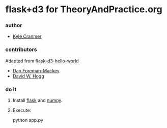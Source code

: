 # flask+d3 for TheoryAndPractice.org

### author

* [Kyle Cranmer](http://theoryandpractice.org/)


### contributors

Adapted from [flask-d3-hello-world](https://github.com/dfm/flask-d3-hello-world)
* [Dan Foreman-Mackey](http://danfm.ca/)
* [David W. Hogg](http://cosmo.nyu.edu/hogg/)

### do it

1. Install [flask](http://flask.pocoo.org/) and [numpy](http://numpy.scipy.org/).

2. Execute:

    python app.py
